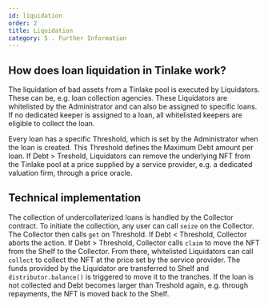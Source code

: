 ```yaml
---
id: liquidation
order: 2
title: Liquidation
category: 5 . Further Information
---
```


## How does loan liquidation in Tinlake work?
The liquidation of bad assets from a Tinlake pool is executed by Liquidators. These can be, e.g. loan collection agencies. These Liquidators are whitelisted by the Administrator and can also be assigned to specific loans. If no dedicated keeper is assigned to a loan, all whitelisted keepers are eligible to collect the loan.

Every loan has a specific Threshold, which is set by the Administrator when the loan is created. This Threshold defines the Maximum Debt amount per loan. If Debt > Treshold, Liquidators can remove the underlying NFT from the Tinlake pool at a price supplied by a service provider, e.g. a dedicated valuation firm, through a price oracle.

## Technical implementation
The collection of undercollaterized loans is handled by the Collector contract. To initiate the collection, any user can call `seize` on the Collector. The Collector then calls `get` on Threshold. If Debt < Threshold, Collector aborts the action. If Debt > Threshold, Collector calls `claim` to move the NFT from the Shelf to the Collector. From there, whitelisted Liquidators can call `collect` to collect the NFT at the price set by the service provider. The funds provided by the Liquidator are transferred to Shelf and `distributor.balance()` is triggered to move it to the tranches. If the loan is not collected and Debt becomes larger than Treshold again, e.g. through repayments, the NFT is moved back to the Shelf.
